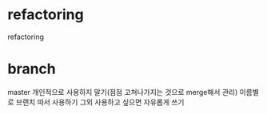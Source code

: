 # refactoring
refactoring

# branch
master 개인적으로 사용하지 말기(점점 고쳐나가지는 것으로 merge해서 관리)
이름별로 브랜치 따서 사용하기
그외 사용하고 싶으면 자유롭게 쓰기
